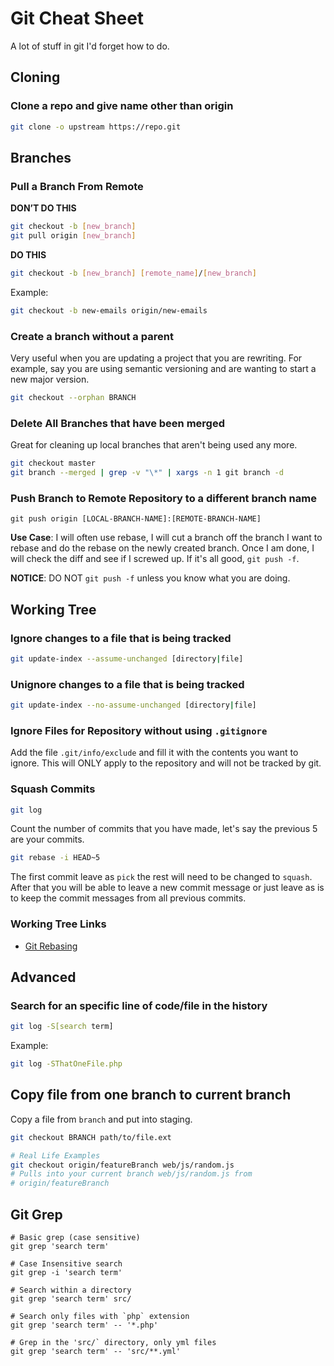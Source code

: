 # Git Cheat Sheet

A lot of stuff in git I'd forget how to do.

## Cloning

### Clone a repo and give name other than origin

```bash
git clone -o upstream https://repo.git
```

## Branches

### Pull a Branch From Remote

**DON’T DO THIS**

```bash
git checkout -b [new_branch]
git pull origin [new_branch]
```

**DO THIS**

```bash
git checkout -b [new_branch] [remote_name]/[new_branch]
```

Example:

```bash
git checkout -b new-emails origin/new-emails
```

### Create a branch without a parent

Very useful when you are updating a project that you are rewriting. For example,
say you are using semantic versioning and are wanting to start a new major
version.

```bash
git checkout --orphan BRANCH
```

### Delete All Branches that have been merged

Great for cleaning up local branches that aren't being used any more.

```bash
git checkout master
git branch --merged | grep -v "\*" | xargs -n 1 git branch -d
```

### Push Branch to Remote Repository to a different branch name

```shell
git push origin [LOCAL-BRANCH-NAME]:[REMOTE-BRANCH-NAME]
```

**Use Case**: I will often use rebase, I will cut a branch off the branch I want to rebase and
do the rebase on the newly created branch. Once I am done, I will check the diff and see if
I screwed up. If it's all good, `git push -f`.

**NOTICE**: DO NOT `git push -f` unless you know
what you are doing.

## Working Tree

### Ignore changes to a file that is being tracked

```bash
git update-index --assume-unchanged [directory|file]
```

### Unignore changes to a file that is being tracked

```bash
git update-index --no-assume-unchanged [directory|file]
```

### Ignore Files for Repository without using `.gitignore`

Add the file `.git/info/exclude` and fill it with the contents you want to ignore. This will ONLY apply to the
repository and will not be tracked by git.

### Squash Commits

```bash
git log
```

Count the number of commits that you have made, let's say the previous 5 are your commits.

```bash
git rebase -i HEAD~5
```

The first commit leave as `pick` the rest will need to be changed to `squash`. After that you will be able to
leave a new commit message or just leave as is to keep the commit messages from all previous commits.

### Working Tree Links

- [Git Rebasing](http://jeffthomas.xyz/git-commit-cleanup)

## Advanced

### Search for an specific line of code/file in the history

```bash
git log -S[search term]
```

Example:

```bash
git log -SThatOneFile.php
```

## Copy file from one branch to current branch

Copy a file from `branch` and put into staging.

```bash
git checkout BRANCH path/to/file.ext

# Real Life Examples
git checkout origin/featureBranch web/js/random.js
# Pulls into your current branch web/js/random.js from
# origin/featureBranch
```

## Git Grep

```shell
# Basic grep (case sensitive)
git grep 'search term'

# Case Insensitive search
git grep -i 'search term'

# Search within a directory
git grep 'search term' src/

# Search only files with `php` extension
git grep 'search term' -- '*.php'

# Grep in the 'src/` directory, only yml files
git grep 'search term' -- 'src/**.yml'
```
